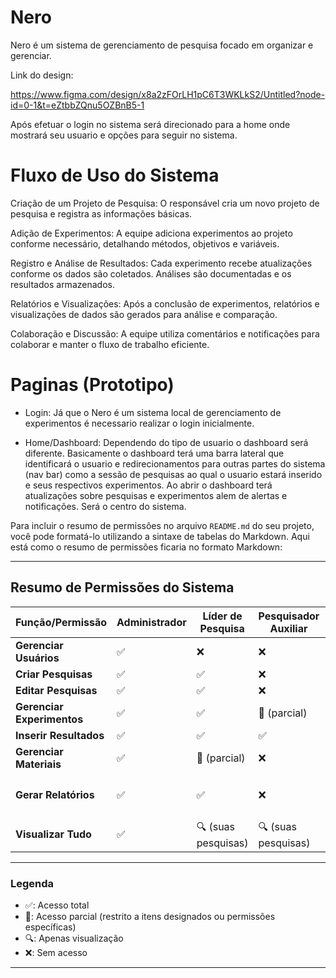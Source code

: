 # Nero

Nero é um sistema de gerenciamento de pesquisa focado em organizar e gerenciar.

Link do design:

https://www.figma.com/design/x8a2zFOrLH1pC6T3WKLkS2/Untitled?node-id=0-1&t=eZtbbZQnu5OZBnB5-1

Após efetuar o login no sistema será direcionado para a home onde mostrará seu usuario e opções para seguir no sistema.

# Fluxo de Uso do Sistema

Criação de um Projeto de Pesquisa: O responsável cria um novo projeto de pesquisa e registra as informações básicas.

Adição de Experimentos: A equipe adiciona experimentos ao projeto conforme necessário, detalhando métodos, objetivos e variáveis.

Registro e Análise de Resultados: Cada experimento recebe atualizações conforme os dados são coletados. Análises são documentadas e os resultados armazenados.

Relatórios e Visualizações: Após a conclusão de experimentos, relatórios e visualizações de dados são gerados para análise e comparação.

Colaboração e Discussão: A equipe utiliza comentários e notificações para colaborar e manter o fluxo de trabalho eficiente.

# Paginas (Prototipo)

- Login: Já que o Nero é um sistema local de gerenciamento de experimentos é necessario realizar o login inicialmente.

- Home/Dashboard: Dependendo do tipo de usuario o dashboard será diferente. Basicamente o dashboard terá uma barra lateral que identificará o usuario e redirecionamentos para outras partes do sistema (nav bar) como a sessão de pesquisas ao qual o usuario estará inserido e seus respectivos experimentos. Ao abrir o dashboard terá atualizações sobre pesquisas e experimentos alem de alertas e notificações. Será o centro do sistema.

Para incluir o resumo de permissões no arquivo `README.md` do seu projeto, você pode formatá-lo utilizando a sintaxe de tabelas do Markdown. Aqui está como o resumo de permissões ficaria no formato Markdown:

---

## Resumo de Permissões do Sistema

| Função/Permissão       | Administrador | Líder de Pesquisa | Pesquisador Auxiliar | Assistente Técnico | Leitor |
|------------------------|---------------|-------------------|----------------------|--------------------|--------|
| **Gerenciar Usuários** | ✅             | ❌                | ❌                   | ❌                 | ❌     |
| **Criar Pesquisas**     | ✅             | ✅                | ❌                   | ❌                 | ❌     |
| **Editar Pesquisas**    | ✅             | ✅                | ❌                   | ❌                 | ❌     |
| **Gerenciar Experimentos** | ✅         | ✅                | 🔄 (parcial)         | ❌                 | ❌     |
| **Inserir Resultados**  | ✅             | ✅                | ✅                   | ❌                 | ❌     |
| **Gerenciar Materiais** | ✅             | 🔄 (parcial)      | ❌                   | ✅                 | ❌     |
| **Gerar Relatórios**    | ✅             | ✅                | ❌                   | ❌                 | 🔍 (somente visualizar) |
| **Visualizar Tudo**     | ✅             | 🔍 (suas pesquisas) | 🔍 (suas pesquisas) | 🔍 (materiais)     | ✅     |

---

### **Legenda**
- ✅: Acesso total  
- 🔄: Acesso parcial (restrito a itens designados ou permissões específicas)  
- 🔍: Apenas visualização  
- ❌: Sem acesso  

---
